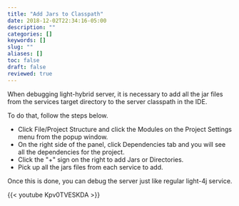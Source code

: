 ```yaml
---
title: "Add Jars to Classpath"
date: 2018-12-02T22:34:16-05:00
description: ""
categories: []
keywords: []
slug: ""
aliases: []
toc: false
draft: false
reviewed: true
---
```


When debugging light-hybrid server, it is necessary to add all the jar files from the services target directory to the server classpath in the IDE. 

To do that, follow the steps below. 

* Click File/Project Structure and click the Modules on the Project Settings menu from the popup window. 
* On the right side of the panel, click Dependencies tab and you will see all the dependencies for the project. 
* Click the "+" sign on the right to add Jars or Directories. 
* Pick up all the jars files from each service to add. 

Once this is done, you can debug the server just like regular light-4j service. 


{{< youtube Kpv0TVESKDA >}}

